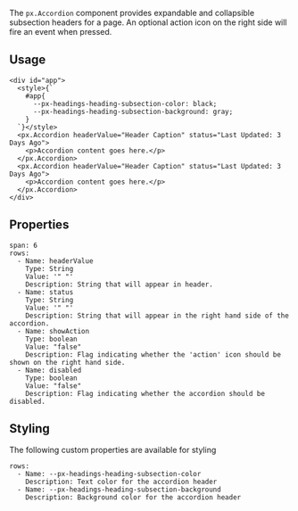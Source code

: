 The `px.Accordion` component provides expandable and collapsible subsection headers for a page.
An optional action icon on the right side will fire an event when pressed.



## Usage

```react
<div id="app">
  <style>{`
    #app{
      --px-headings-heading-subsection-color: black;
      --px-headings-heading-subsection-background: gray;
    }
  `}</style>
  <px.Accordion headerValue="Header Caption" status="Last Updated: 3 Days Ago">
    <p>Accordion content goes here.</p>
  </px.Accordion>
  <px.Accordion headerValue="Header Caption" status="Last Updated: 3 Days Ago">
    <p>Accordion content goes here.</p>
  </px.Accordion>
</div>
```


## Properties

```table
span: 6
rows:
  - Name: headerValue
    Type: String
    Value: '" "'
    Description: String that will appear in header.
  - Name: status
    Type: String
    Value: '" "'
    Description: String that will appear in the right hand side of the accordion.
  - Name: showAction
    Type: boolean
    Value: "false"
    Description: Flag indicating whether the 'action' icon should be shown on the right hand side.
  - Name: disabled
    Type: boolean
    Value: "false"
    Description: Flag indicating whether the accordion should be disabled.
```

## Styling
The following custom properties are available for styling

```table
rows:
  - Name: --px-headings-heading-subsection-color
    Description: Text color for the accordion header
  - Name: --px-headings-heading-subsection-background
    Description: Background color for the accordion header
```

